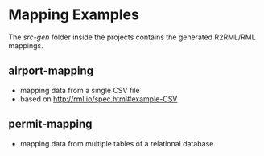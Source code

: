 # Mapping Examples

The *src-gen* folder inside the projects contains the generated R2RML/RML mappings.

## airport-mapping

* mapping data from a single CSV file
* based on http://rml.io/spec.html#example-CSV


## permit-mapping

* mapping data from multiple tables of a relational database


